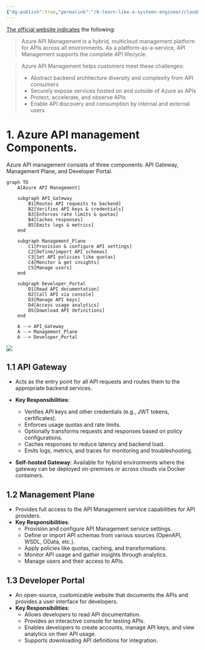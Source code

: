 ```yaml
---
{"dg-publish":true,"permalink":"/0-learn-like-a-systems-engineer/clouds/azure/azure-services/azure-api-management/","noteIcon":"","created":"2025-04-15T14:11:19.584-04:00"}
---
```





[The official website indicates](https://learn.microsoft.com/en-us/azure/api-management/api-management-key-concepts) the following: 

>Azure API Management is a hybrid, multicloud management platform for APIs across all environments. As a platform-as-a-service, API Management supports the complete API lifecycle.

>Azure API Management helps customers meet these challenges:

>* Abstract backend architecture diversity and complexity from API consumers
>* Securely expose services hosted on and outside of Azure as APIs
>* Protect, accelerate, and observe APIs
>* Enable API discovery and consumption by internal and external users


# 1. Azure API management Components. 
Azure API management consists of three components: API Gateway, Management Plane, and Developer Portal. 

```mermaid
graph TD
    A[Azure API Management]

    subgraph API_Gateway
        B1[Routes API requests to backend]
        B2[Verifies API keys & credentials]
        B3[Enforces rate limits & quotas]
        B4[Caches responses]
        B5[Emits logs & metrics]
    end

    subgraph Management_Plane
        C1[Provision & configure API settings]
        C2[Define/import API schemas]
        C3[Set API policies like quotas]
        C4[Monitor & get insights]
        C5[Manage users]
    end

    subgraph Developer_Portal
        D1[Read API documentation]
        D2[Call API via console]
        D3[Manage API keys]
        D4[Access usage analytics]
        D5[Download API definitions]
    end

    A --> API_Gateway
    A --> Management_Plane
    A --> Developer_Portal

```

![](https://i.imgur.com/QUnwkBp.png)


## 1.1 API Gateway
- Acts as the entry point for all API requests and routes them to the appropriate backend services.
- **Key Responsibilities**:
  - Verifies API keys and other credentials (e.g., JWT tokens, certificates).
  - Enforces usage quotas and rate limits.
  - Optionally transforms requests and responses based on policy configurations.
  - Caches responses to reduce latency and backend load.
  - Emits logs, metrics, and traces for monitoring and troubleshooting.
  
- **Self-hosted Gateway**: Available for hybrid environments where the gateway can be deployed on-premises or across clouds via Docker containers.

## 1.2 Management Plane
- Provides full access to the API Management service capabilities for API providers.
- **Key Responsibilities**:
  - Provision and configure API Management service settings.
  - Define or import API schemas from various sources (OpenAPI, WSDL, OData, etc.).
  - Apply policies like quotas, caching, and transformations.
  - Monitor API usage and gather insights through analytics.
  - Manage users and their access to APIs.

## 1.3 Developer Portal
- An open-source, customizable website that documents the APIs and provides a user interface for developers.
- **Key Responsibilities**:
  - Allows developers to read API documentation.
  - Provides an interactive console for testing APIs.
  - Enables developers to create accounts, manage API keys, and view analytics on their API usage.
  - Supports downloading API definitions for integration.
